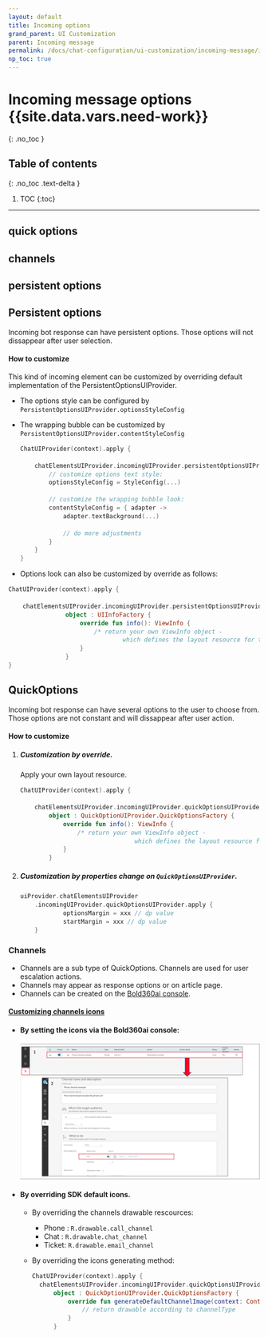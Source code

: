 ```yaml
---
layout: default
title: Incoming options
grand_parent: UI Customization
parent: Incoming message 
permalink: /docs/chat-configuration/ui-customization/incoming-message/incoming-options
np_toc: true
---
```


# Incoming message options {{site.data.vars.need-work}}
{: .no_toc }

## Table of contents
{: .no_toc .text-delta }

1. TOC
{:toc}

---

## quick options
## channels
## persistent options

## Persistent options
Incoming bot response can have persistent options. Those options will not dissappear after user selection.   
#### How to customize
This kind of incoming element can be customized by overriding default implementation of the PersistentOptionsUIProvider.
- The options style can be configured by `PersistentOptionsUIProvider.optionsStyleConfig`   
- The wrapping bubble can be customized by `PersistentOptionsUIProvider.contentStyleConfig`
  ```kotlin
  ChatUIProvider(context).apply {
      
      chatElementsUIProvider.incomingUIProvider.persistentOptionsUIProvider.apply {
          // customize options text style:
          optionsStyleConfig = StyleConfig(...)
          
          // customize the wrapping bubble look:
          contentStyleConfig = { adapter -> 
              adapter.textBackground(...)
              
              // do more adjustments
          }
      }    
  }
  ```

- Options look can also be customized by override as follows:
```kotlin
ChatUIProvider(context).apply {
    
    chatElementsUIProvider.incomingUIProvider.persistentOptionsUIProvider.overrideFactory = 
                object : UIInfoFactory {
                    override fun info(): ViewInfo {
                        /* return your own ViewInfo object - 
                                which defines the layout resource for the options */
                    }
                }
}
```

## QuickOptions

Incoming bot response can have several options to the user to choose from. Those options are not constant and will dissappear after user action.


#### How to customize
1. ##### Customization by override.   
    Apply your own layout resource. 
    ```kotlin
    ChatUIProvider(context).apply {
        
        chatElementsUIProvider.incomingUIProvider.quickOptionsUIProvider.overrideFactory = 
            object : QuickOptionUIProvider.QuickOptionsFactory {
                override fun info(): ViewInfo {
                    /* return your own ViewInfo object - 
                                    which defines the layout resource for the options */
                }
            }
    ```
2. ##### Customization by properties change on `QuickOptionsUIProvider`.   
    

    ```kotlin
    uiProvider.chatElementsUIProvider
        .incomingUIProvider.quickOptionsUIProvider.apply { 
                optionsMargin = xxx // dp value
                startMargin = xxx // dp value
        }
    ```

### Channels

- Channels are a sub type of QuickOptions. Channels are used for user escalation actions.   
- Channels may appear as response options or on article page.  
- Channels can be created on the [Bold360ai console](https://support.bold360.com/ai).

#### <U>Customizing channels icons</U>
- #### By setting the icons via the Bold360ai console:
    ![](images/Android/ai-console-channeling-icons.png)

- #### By overriding SDK default icons. 
    
   - By overriding the channels drawable rescources:

        - Phone : `R.drawable.call_channel`
        - Chat : `R.drawable.chat_channel`
        - Ticket: `R.drawable.email_channel`

    - By overriding the icons generating method:

      ```kotlin
      ChatUIProvider(context).apply {
        chatElementsUIProvider.incomingUIProvider.quickOptionsUIProvider.overrideFactory =
            object : QuickOptionUIProvider.QuickOptionsFactory {
                override fun generateDefaultChannelImage(context: Context, channelType: Int): Drawable? {
                    // return drawable according to channelType
                }
            }
      ```
